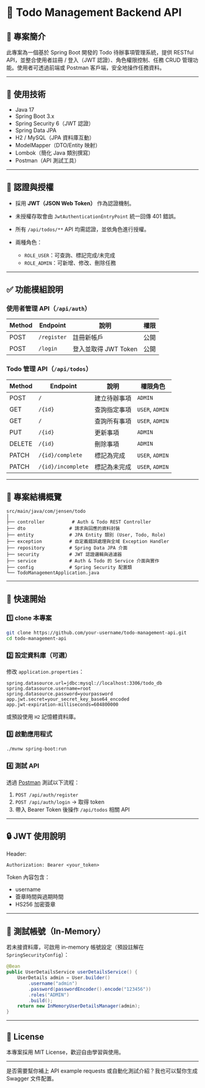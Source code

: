 # 📝 Todo Management Backend API


## 📌 專案簡介

此專案為一個基於 Spring Boot 開發的 Todo 待辦事項管理系統，提供 RESTful API，並整合使用者註冊 / 登入（JWT 認證）、角色權限控制、任務 CRUD 管理功能。使用者可透過前端或 Postman 客戶端，安全地操作任務資料。

---

## 🔧 使用技術

* Java 17
* Spring Boot 3.x
* Spring Security 6（JWT 認證）
* Spring Data JPA
* H2 / MySQL（JPA 資料庫互動）
* ModelMapper（DTO/Entity 映射）
* Lombok（簡化 Java 類別撰寫）
* Postman（API 測試工具）

---

## 🔐 認證與授權

* 採用 **JWT（JSON Web Token）** 作為認證機制。
* 未授權存取會由 `JwtAuthenticationEntryPoint` 統一回傳 401 錯誤。
* 所有 `/api/todos/**` API 均需認證，並依角色進行授權。
* 兩種角色：

  * `ROLE_USER`：可查詢、標記完成/未完成
  * `ROLE_ADMIN`：可新增、修改、刪除任務

---

## ✅ 功能模組說明

### 使用者管理 API（`/api/auth`）

| Method | Endpoint    | 說明              | 權限 |
| ------ | ----------- | --------------- | -- |
| POST   | `/register` | 註冊新帳戶           | 公開 |
| POST   | `/login`    | 登入並取得 JWT Token | 公開 |

### Todo 管理 API（`/api/todos`）

| Method | Endpoint           | 說明     | 權限角色            |
| ------ | ------------------ | ------ | --------------- |
| POST   | `/`                | 建立待辦事項 | `ADMIN`         |
| GET    | `/{id}`            | 查詢指定事項 | `USER`, `ADMIN` |
| GET    | `/`                | 查詢所有事項 | `USER`, `ADMIN` |
| PUT    | `/{id}`            | 更新事項   | `ADMIN`         |
| DELETE | `/{id}`            | 刪除事項   | `ADMIN`         |
| PATCH  | `/{id}/complete`   | 標記為完成  | `USER`, `ADMIN` |
| PATCH  | `/{id}/incomplete` | 標記為未完成 | `USER`, `ADMIN` |

---

## 📁 專案結構概覽

```
src/main/java/com/jensen/todo
│
├── controller          # Auth & Todo REST Controller
├── dto                # 請求與回應的資料封裝
├── entity             # JPA Entity 類別 (User, Todo, Role)
├── exception          # 自定義錯誤處理與全域 Exception Handler
├── repository         # Spring Data JPA 介面
├── security           # JWT 認證邏輯與過濾器
├── service            # Auth & Todo 的 Service 介面與實作
├── config             # Spring Security 配置類
└── TodoManagementApplication.java
```

---

## 🚀 快速開始

### 1️⃣ clone 本專案

```bash
git clone https://github.com/your-username/todo-management-api.git
cd todo-management-api
```

### 2️⃣ 設定資料庫（可選）

修改 `application.properties`：

```properties
spring.datasource.url=jdbc:mysql://localhost:3306/todo_db
spring.datasource.username=root
spring.datasource.password=yourpassword
app.jwt.secret=your_secret_key_base64_encoded
app.jwt-expiration-milliseconds=604800000
```

或預設使用 `H2` 記憶體資料庫。

### 3️⃣ 啟動應用程式

```bash
./mvnw spring-boot:run
```

### 4️⃣ 測試 API

透過 [Postman](https://www.postman.com/) 測試以下流程：

1. `POST /api/auth/register`
2. `POST /api/auth/login` → 取得 token
3. 帶入 Bearer Token 後操作 `/api/todos` 相關 API

---

## 🔒 JWT 使用說明

Header:

```
Authorization: Bearer <your_token>
```

Token 內容包含：

* username
* 簽章時間與過期時間
* HS256 加密簽章

---

## 🧪 測試帳號（In-Memory）

若未接資料庫，可啟用 in-memory 帳號設定（預設註解在 `SpringSecurityConfig`）：

```java
@Bean
public UserDetailsService userDetailsService() {
    UserDetails admin = User.builder()
        .username("admin")
        .password(passwordEncoder().encode("123456"))
        .roles("ADMIN")
        .build();
    return new InMemoryUserDetailsManager(admin);
}
```

---

## 📄 License

本專案採用 MIT License，歡迎自由學習與使用。

---

是否需要幫你補上 API example requests 或自動化測試介紹？我也可以幫你生成 Swagger 文件配置。
